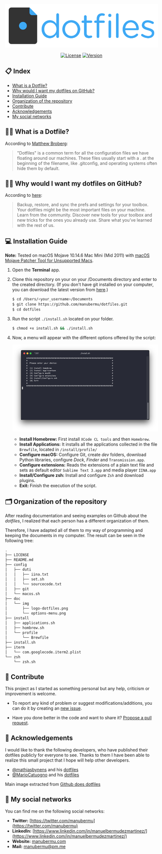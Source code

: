 ![Dotfiles](doc/img/logo-dotfiles.png)

<div align="center">

[![License](https://img.shields.io/badge/license-MIT-orange.svg?style=flat-square)](https://github.com/manubermu/dotfiles/blob/master/LICENSE)
[![Version](https://img.shields.io/github/v/release/manubermu/dotfiles.svg?style=flat-square)](https://github.com/manubermu/dotfiles/releases)

</div>

## 📋 Index
- [What is a Dotfile?](#what)
- [Why would I want my dotfiles on GitHub?](#why)
- [Installation Guide](#install)
- [Organization of the repository](#organization)
- [Contribute](#contribute)
- [Acknowledgements](#acknowledgements)
- [My social networks](#social)
 	
## <a name="what"></a>🙋‍♂️ What is a Dotfile?

According to [Matthew Broberg](https://opensource.com/article/19/3/move-your-dotfiles-version-control):

> "Dotfiles" is a common term for all the configuration files we have floating around our machines. These files usually start with a . at the beginning of the filename, like .gitconfig, and operating systems often hide them by default.

## <a name="why"></a>🤷‍♂️ Why would I want my dotfiles on GitHub?

According to [here](https://dotfiles.github.io):

> Backup, restore, and sync the prefs and settings for your toolbox. Your dotfiles might be the most important files on your machine.
Learn from the community. Discover new tools for your toolbox and new tricks for the ones you already use.
Share what you’ve learned with the rest of us.

## <a name="install"></a>💻 Installation Guide

**Note:** Tested on macOS Mojave 10.14.6 Mac Mini (Mid 2011) with [macOS Mojave Patcher Tool for Unsupported Macs](http://dosdude1.com/mojave/).

1. Open the **Terminal** app.

2. Clone this repository on your on your /Documents directory and enter to the created directory. (If you don't have git installed on your computer, you can download the latest version from [here](https://github.com/manubermu/dotfiles/releases).)

	```Bash
	$ cd /Users/<your_username>/Documents
	$ git clone https://github.com/manubermu/dotfiles.git
	$ cd dotfiles
	```

3. Run the script `./install.sh` located on your folder.

	```bash
	$ chmod +x install.sh && ./install.sh
	```
	
4. Now, a menu will appear with the different options offered by the script:

	![Options Menu](doc/img/options-menu.png)
	
	* **Install Homebrew:** First install `XCode CL tools` and then `Homebrew`.
	* **Install Applications:** It installs all the applications collected in the file `Brewfile`, located in `/install/profile/`
	* **Configure macOS:** Configure Git, create _dev_ folders, download Python libraries, configure _Dock_, _Finder_ and `Transmission.app`.
	* **Configure extensions:** Reads the extensions of a plain text file and sets as default editor `Sublime Text 3.app` and media player `IINA.app`
	* **Install/Configure zsh:** Install and configure `Zsh` and download plugins.
	* **Exit:** Finish the execution of the script.

## <a name="organization"></a>🗂 Organization of the repository

After reading documentation and seeing examples on Github about the _dotfiles_, I realized that each person has a different organization of them.

Therefore, I have adapted all of them to my way of programming and keeping the documents in my computer. The result can be seen in the following tree:

```
.
├── LICENSE
├── README.md
├── config
│   ├── duti
│   │   ├── iina.txt
│   │   ├── set.sh
│   │   └── sourcecode.txt
│   ├── git
│   └── macos.sh
├── doc
│   └── img
│       ├── logo-dotfiles.png
│       └── options-menu.png
├── install
│   ├── applications.sh
│   ├── hombrew.sh
│   └── profile
│       └── Brewfile
├── install.sh
├── iterm
│   └── com.googlecode.iterm2.plist
└── zsh
    └── zsh.sh

```
## <a name="contribute"></a>💬 Contribute

This project as I started as something personal but any help, criticism or improvement is welcome.

* To report any kind of problem or suggest modifications/additions, you can do it by creating an [new issue](https://github.com/manubermu/dotfiles/issues).

* Have you done better in the code and want to share it? [Propose a pull request](https://github.com/manubermu/dotfiles/pulls).

## <a name="acknowledgements"></a>👏 Acknowledgements

I would like to thank the following developers, who have published their dotfiles publicly for everyone to see. Thanks to them I have been able to realize this small project that I hope will help other developers.

* [@mathiasbynens](https://github.com/mathiasbynens) and his [dotfiles](https://github.com/mathiasbynens/dotfiles)
* [@MarioCatuogno](https://github.com/MarioCatuogno) and his [dotfiles](https://github.com/MarioCatuogno/Clean-macOS)

Main image extracted from [Github does dotfiles](https://dotfiles.github.io)

## <a name="social"></a>📱 My social networks

You can find me on the following social networks:

* **Twitter:** [https://twitter.com/manubermu](https://twitter.com/manubermu)
* **LinkedIn:** [https://www.linkedin.com/in/manuelbermudezmartinez/](https://www.linkedin.com/in/manuelbermudezmartinez/)
* **Website:** [manubermu.com](https://manubermu.com)
* **Mail:** [manubermu@pm.me](mailto:manubermu@pm.me)
